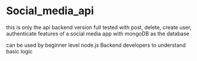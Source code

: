 # Social_media_api
this is only the api backend version full tested with post, delete, create user, authenticate features of a social media app with mongoDB as the database 

can be used by beginner level node.js Backend developers to understand basic logic
